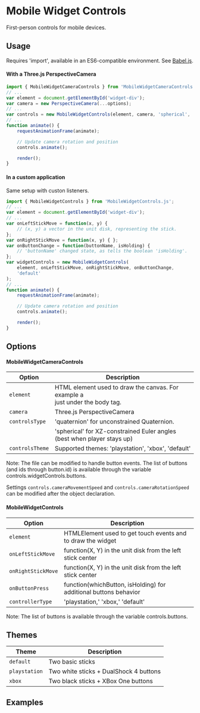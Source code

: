 # Mobile Widget Controls

First-person controls for mobile devices.


## Usage

Requires 'import', available in an ES6-compatible environment. See [Babel.js](https://babeljs.io/).

#### With a Three.js PerspectiveCamera

```javascript
import { MobileWidgetCameraControls } from 'MobileWidgetCameraControls.js';
// ...
var element = document.getElementById('widget-div');
var camera = new PerspectiveCamera(...options);
// ...
var controls = new MobileWidgetControls(element, camera, 'spherical', 'default');
// ...
function animate() {
    requestAnimationFrame(animate);

    // Update camera rotation and position
    controls.animate();

    render();
}
 ```

#### In a custom application

Same setup with custon listeners.
```javascript
import { MobileWidgetControls } from 'MobileWidgetControls.js';
// ...
var element = document.getElementById('widget-div');
// ...
var onLeftStickMove = function(x, y) {
    // (x, y) a vector in the unit disk, representing the stick.
};
var onRightStickMove = function(x, y) { };
var onButtonChange = function(buttonName, isHolding) {
    // 'buttonName' changed state, as tells the boolean 'isHolding'.
};
var widgetControls = new MobileWidgetControls(
    element, onLeftStickMove, onRightStickMove, onButtonChange,
    'default'
);
// ...
function animate() {
    requestAnimationFrame(animate);

    // Update camera rotation and position
    controls.animate();

    render();
}
```


## Options

#### MobileWidgetCameraControls

| Option | Description |
| --- | --- |
| `element` | HTML element used to draw the canvas. For example a <div id="widget"> just under the body tag. |
| `camera` | Three.js PerspectiveCamera |
| `controlsType` | 'quaternion' for unconstrained Quaternion. |
| | 'spherical' for XZ-constrained Euler angles (best when player stays up) |
| `controlsTheme` | Supported themes: 'playstation', 'xbox', 'default' |

Note: The file can be modified to handle button events.
The list of buttons (and ids through button.id) is available through the variable controls.widgetControls.buttons.

Settings `controls.cameraMovementSpeed` and `controls.cameraRotationSpeed` can be modified after the object declaration.

#### MobileWidgetControls

| Option | Description |
| --- | --- |
| `element`  | HTMLElement used to get touch events and to draw the widget |
| `onLeftStickMove` | function(X, Y) in the unit disk from the left stick center |
| `onRightStickMove` | function(X, Y) in the unit disk from the left stick center |
| `onButtonPress` | function(whichButton, isHolding) for additional buttons behavior |
| `controllerType` | 'playstation,' 'xbox,' 'default' |

Note: The list of buttons is available through the variable controls.buttons.


## Themes

| Theme | Description |
| --- | --- |
| `default` |  Two basic sticks |
| `playstation` | Two white sticks + DualShock 4 buttons |
| `xbox` |  Two black sticks + XBox One buttons |


## Examples
